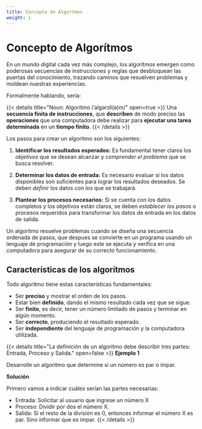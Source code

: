 ```yaml
---
title: Concepto de Algortmos
weight: 1
---
```


# Concepto de Algorítmos

En un mundo digital cada vez más complejo, los algoritmos emergen como poderosas secuencias de instrucciones y reglas que desbloquean las puertas del conocimiento, trazando caminos que resuelven problemas y moldean nuestras experiencias.

Formalmente hablando, sería:

{{< details title="Noun: Algorítmo /ˈalɡərɪð(ə)m/" open=true >}}
Una **secuencia finita de instrucciones**, que **describen** de modo preciso las **operaciones** que una computadora debe realizar para **ejecutar una tarea determinada** en un **tiempo finito**.
{{< /details >}}

Los pasos para crear un algoritmo son los siguientes:

1. **Identificar los resultados esperados:** Es fundamental tener claros los *objetivos* que se desean alcanzar y *comprender el problema* que se busca resolver.

2. **Determinar los datos de entrada:** Es necesario evaluar si los datos disponibles son suficientes para lograr los resultados deseados. Se deben *definir* los datos con los que se trabajará.

3. **Plantear los procesos necesarios:** Si se cuenta con los datos completos y los objetivos están claros, se deben *establecer los pasos* o procesos requeridos para transformar los datos de entrada en los datos de salida.

Un algoritmo resuelve problemas cuando se diseña una secuencia ordenada de pasos, que despues se convierte en un programa usando un lenguaje de programación y luego este se ejecuta y verifica en una computadora para asegurar de su correcto funcionamiento.

## Características de los algorítmos

Todo algoritmo tiene estas características fundamentales:

- Ser **preciso** y mostrar el orden de los pasos.
- Estar bien **definido**, dando el mismo resultado cada vez que se sigue.
- Ser **finito**, es decir, tener un número limitado de pasos y terminar en algún momento.
- Ser **correcto**, produciendo el resultado esperado.
- Ser **independiente** del lenguaje de programación y la computadora utilizada.

{{< details title="La definición de un algoritmo debe describir tres partes: Entrada, Proceso y Salida." open=false >}}
**Ejemplo 1**

Desarrolle un algoritmo que determine si un número es par o impar.

**Solución**

Primero vamos a indicar cuáles serían las partes necesarias:

- Entrada: Solicitar al usuario que ingrese un número X
- Proceso: Dividir por dos el número X.
- Salida: Si el resto de la división es 0, entonces informar el número X es par. Sino informar que es impar.
{{< /details >}}